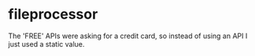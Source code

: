 # fileprocessor

The 'FREE' APIs were asking for a credit card, so instead of using an API I just used a static value.
